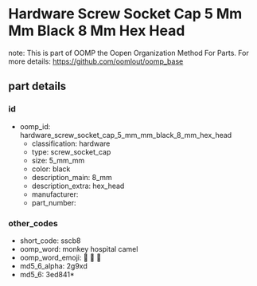 # Hardware Screw Socket Cap 5 Mm Mm Black 8 Mm Hex Head  

note: This is part of OOMP the Oopen Organization Method For Parts. For more details: https://github.com/oomlout/oomp_base

##  part details





### id
* oomp_id: hardware_screw_socket_cap_5_mm_mm_black_8_mm_hex_head
  * classification: hardware
  * type: screw_socket_cap
  * size: 5_mm_mm
  * color: black
  * description_main: 8_mm
  * description_extra: hex_head
  * manufacturer: 
  * part_number: 

### other_codes
* short_code: sscb8
* oomp_word: monkey hospital camel
* oomp_word_emoji: :monkey: :hospital: :camel:
* md5_6_alpha: 2g9xd
* md5_6: 3ed841* 